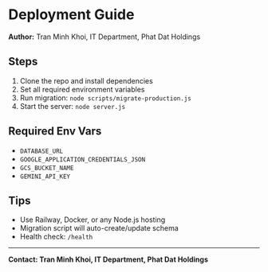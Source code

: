# Deployment Guide

**Author:** Tran Minh Khoi, IT Department, Phat Dat Holdings

## Steps
1. Clone the repo and install dependencies
2. Set all required environment variables
3. Run migration: `node scripts/migrate-production.js`
4. Start the server: `node server.js`

## Required Env Vars
- `DATABASE_URL`
- `GOOGLE_APPLICATION_CREDENTIALS_JSON`
- `GCS_BUCKET_NAME`
- `GEMINI_API_KEY`

## Tips
- Use Railway, Docker, or any Node.js hosting
- Migration script will auto-create/update schema
- Health check: `/health`

---
**Contact: Tran Minh Khoi, IT Department, Phat Dat Holdings** 